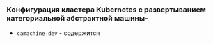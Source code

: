 ### Конфигурация кластера Kubernetes с развертыванием категориальной абстрактной машины-

- `camachine-dev` - содержится
